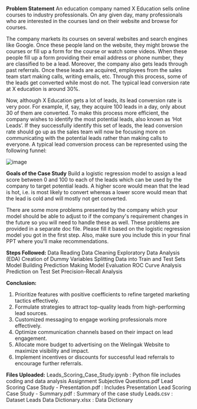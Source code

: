 **Problem Statement**
An education company named X Education sells online courses to industry professionals. On any given day, many professionals who are interested in the courses land on their website and browse for courses. 

The company markets its courses on several websites and search engines like Google. Once these people land on the website, they might browse the courses or fill up a form for the course or watch some videos. When these people fill up a form providing their email address or phone number, they are classified to be a lead. Moreover, the company also gets leads through past referrals. Once these leads are acquired, employees from the sales team start making calls, writing emails, etc. Through this process, some of the leads get converted while most do not. The typical lead conversion rate at X education is around 30%. 

Now, although X Education gets a lot of leads, its lead conversion rate is very poor. For example, if, say, they acquire 100 leads in a day, only about 30 of them are converted. To make this process more efficient, the company wishes to identify the most potential leads, also known as ‘Hot Leads’. If they successfully identify this set of leads, the lead conversion rate should go up as the sales team will now be focusing more on communicating with the potential leads rather than making calls to everyone. A typical lead conversion process can be represented using the following funnel:

![image](https://github.com/Sonalitt/Lead-Scoring-Case-Study/assets/152708978/7074933d-6339-4a25-8ec7-d248b103f285)

**Goals of the Case Study**
Build a logistic regression model to assign a lead score between 0 and 100 to each of the leads which can be used by the company to target potential leads. A higher score would mean that the lead is hot, i.e. is most likely to convert whereas a lower score would mean that the lead is cold and will mostly not get converted.

There are some more problems presented by the company which your model should be able to adjust to if the company's requirement changes in the future so you will need to handle these as well. These problems are provided in a separate doc file. Please fill it based on the logistic regression model you got in the first step. Also, make sure you include this in your final PPT where you'll make recommendations.

**Steps Followed:**
Data Reading
Data Cleaning
Exploratory Data Analysis (EDA)
Creation of Dummy Variables
Splitting Data into Train and Test Sets
Model Building
Prediction Making
Model Evaluation
ROC Curve Analysis
Prediction on Test Set
Precision-Recall Analysis

**Conclusion:**
1. Prioritize features with positive coefficients to refine targeted marketing tactics effectively.
2. Formulate strategies to attract top-quality leads from high-performing lead sources.
3. Customized messaging to engage working professionals more effectively.
4. Optimize communication channels based on their impact on lead engagement.
5. Allocate more budget to advertising on the Welingak Website to maximize visibility and impact.
6. Implement incentives or discounts for successful lead referrals to encourage further referrals.

**Files Uploaded:**
Leads_Scoring_Case_Study.ipynb : Python file includes coding and data analysis
Assignment Subjective Questions.pdf
Lead Scoring Case Study - Presentation.pdf : Includes Presentation
Lead Scoring Case Study - Summary.pdf : Summary of the case study
Leads.csv : Dataset
Leads Data Dictionary.xlsx : Data Dictionary
